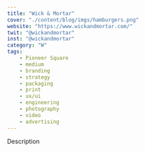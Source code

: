 ```yaml
---
title: "Wick & Mortar"
cover: "./content/blog/imgs/hamburgers.png"
website: "https://www.wickandmortar.com/"
twit: "@wickandmortar"
inst: "@wickandmortar"
category: "W"
tags:
    - Pioneer Square
    - medium
    - branding
    - strategy
    - packaging
    - print
    - ux/ui
    - engineering
    - photography
    - video
    - advertising
---
```


Description
